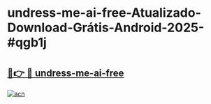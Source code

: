 # undress-me-ai-free-Atualizado-Download-Grátis-Android-2025-#qgb1j

# <h2><a href="https://ainizakaria.my?title=undress-me-ai-free&ref=24M">🔗👉 🔴 undress-me-ai-free</a></h2>

[![acn](https://github.com/user-attachments/assets/0f9c940e-d8b0-45ae-aac7-cd30a18b3e1c)](https://ainizakaria.my?title=undress-me-ai-free&ref=24M)

